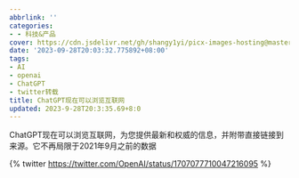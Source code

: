 ```yaml
---
abbrlink: ''
categories:
- - 科技&产品
cover: https://cdn.jsdelivr.net/gh/shangy1yi/picx-images-hosting@master/image.1r207l02aqbk.png
date: '2023-09-28T20:03:32.775892+08:00'
tags:
- AI
- openai
- ChatGPT
- twitter转载
title: ChatGPT现在可以浏览互联网
updated: 2023-9-28T20:3:35.69+8:0
---
```

ChatGPT现在可以浏览互联网，为您提供最新和权威的信息，并附带直接链接到来源。它不再局限于2021年9月之前的数据

{% twitter https://twitter.com/OpenAI/status/1707077710047216095 %}
